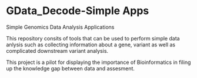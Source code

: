 # GData_Decode-Simple Apps
Simple Genomics Data Analysis Applications

This repository consits of tools that can be used to perform simple data anlysis such as collecting information about a gene, variant as well as complicated downstream variant analysis.

This project is a pilot for displaying the importance of Bioinformatics in filing up the knowledge gap between data and assesment.
